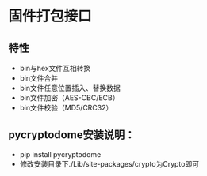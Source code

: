 # 固件打包接口

## 特性
- bin与hex文件互相转换
- bin文件合并
- bin文件任意位置插入、替换数据
- bin文件加密（AES-CBC/ECB）
- bin文件校验（MD5/CRC32）

## pycryptodome安装说明：
- pip install pycryptodome
- 修改安装目录下./Lib/site-packages/crypto为Crypto即可